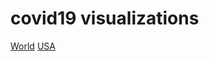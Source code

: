 # covid19 visualizations

[World](https://siragerkol.github.io/covid19/)
[USA](https://siragerkol.github.io/covid19/usa.html)
